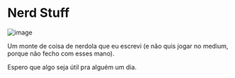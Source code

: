 # Nerd Stuff
![image](https://github.com/daltonypng/nerd-stuff/assets/16392305/77136d95-a9c8-4984-95b9-2ff8a4a16469)

Um monte de coisa de nerdola que eu escrevi (e não quis jogar no medium, porque não fecho com esses mano).

Espero que algo seja útil pra alguém um dia.

